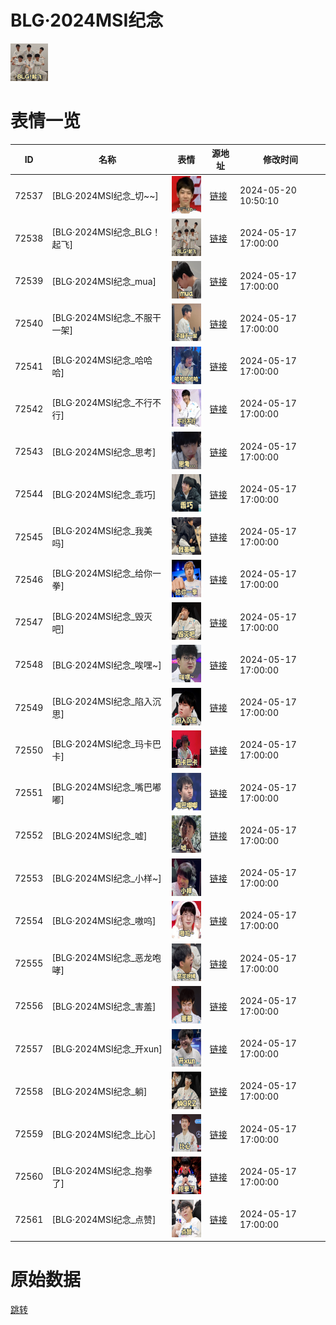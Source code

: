 # BLG·2024MSI纪念

<img src="./cover.png" height="60" alt="cover" />

# 表情一览

|ID|名称|表情|源地址|修改时间|
|----|----|----|----|----|
|72537|[BLG·2024MSI纪念_切~~]|<img src="./pic/072537_%5BBLG·2024MSI纪念_切~~%5D.png" height="60" alt="切~~"/>|[链接](https://i0.hdslb.com/bfs/garb/1f98c05f022843ae93799262010e0fabf6a98d67.png)|2024-05-20 10:50:10|
|72538|[BLG·2024MSI纪念_BLG！起飞]|<img src="./pic/072538_%5BBLG·2024MSI纪念_BLG！起飞%5D.png" height="60" alt="BLG！起飞"/>|[链接](https://i0.hdslb.com/bfs/garb/dde3f9d9ea3c96edcb1d59804d3055613dcfbcf3.png)|2024-05-17 17:00:00|
|72539|[BLG·2024MSI纪念_mua]|<img src="./pic/072539_%5BBLG·2024MSI纪念_mua%5D.png" height="60" alt="mua"/>|[链接](https://i0.hdslb.com/bfs/garb/60dc86a48171062ea3534cfc67adec5312c2401d.png)|2024-05-17 17:00:00|
|72540|[BLG·2024MSI纪念_不服干一架]|<img src="./pic/072540_%5BBLG·2024MSI纪念_不服干一架%5D.png" height="60" alt="不服干一架"/>|[链接](https://i0.hdslb.com/bfs/garb/0b69d6a6fbde015d0cd8b86d6a6fe698b8c58b0b.png)|2024-05-17 17:00:00|
|72541|[BLG·2024MSI纪念_哈哈哈]|<img src="./pic/072541_%5BBLG·2024MSI纪念_哈哈哈%5D.png" height="60" alt="哈哈哈"/>|[链接](https://i0.hdslb.com/bfs/garb/321d56028c5fd8728b2f3412f1d118ca3081f023.png)|2024-05-17 17:00:00|
|72542|[BLG·2024MSI纪念_不行不行]|<img src="./pic/072542_%5BBLG·2024MSI纪念_不行不行%5D.png" height="60" alt="不行不行"/>|[链接](https://i0.hdslb.com/bfs/garb/a7ef37dd76210456d90be08d2d979aac19e02281.png)|2024-05-17 17:00:00|
|72543|[BLG·2024MSI纪念_思考]|<img src="./pic/072543_%5BBLG·2024MSI纪念_思考%5D.png" height="60" alt="思考"/>|[链接](https://i0.hdslb.com/bfs/garb/88510db7084b21f0210cb0ad7d8fa6a8cbd91e92.png)|2024-05-17 17:00:00|
|72544|[BLG·2024MSI纪念_乖巧]|<img src="./pic/072544_%5BBLG·2024MSI纪念_乖巧%5D.png" height="60" alt="乖巧"/>|[链接](https://i0.hdslb.com/bfs/garb/1415e752b9c1b6c4033e353125851c822278bf7f.png)|2024-05-17 17:00:00|
|72545|[BLG·2024MSI纪念_我美吗]|<img src="./pic/072545_%5BBLG·2024MSI纪念_我美吗%5D.png" height="60" alt="我美吗"/>|[链接](https://i0.hdslb.com/bfs/garb/720a775f2481a49467a9be83cbca364544bd2d4e.png)|2024-05-17 17:00:00|
|72546|[BLG·2024MSI纪念_给你一拳]|<img src="./pic/072546_%5BBLG·2024MSI纪念_给你一拳%5D.png" height="60" alt="给你一拳"/>|[链接](https://i0.hdslb.com/bfs/garb/bb54883012cd42408dd14fc9ebc4c1108c662f7c.png)|2024-05-17 17:00:00|
|72547|[BLG·2024MSI纪念_毁灭吧]|<img src="./pic/072547_%5BBLG·2024MSI纪念_毁灭吧%5D.png" height="60" alt="毁灭吧"/>|[链接](https://i0.hdslb.com/bfs/garb/7f4c226acb44e683554fc7d48193bcaed52acd3e.png)|2024-05-17 17:00:00|
|72548|[BLG·2024MSI纪念_唉嘿~]|<img src="./pic/072548_%5BBLG·2024MSI纪念_唉嘿~%5D.png" height="60" alt="唉嘿~"/>|[链接](https://i0.hdslb.com/bfs/garb/cbd7b6155b226d135ffa611bd12a239d73d8e1d9.png)|2024-05-17 17:00:00|
|72549|[BLG·2024MSI纪念_陷入沉思]|<img src="./pic/072549_%5BBLG·2024MSI纪念_陷入沉思%5D.png" height="60" alt="陷入沉思"/>|[链接](https://i0.hdslb.com/bfs/garb/03927b999270c2d9d45264cda5e75c5b6ad0446a.png)|2024-05-17 17:00:00|
|72550|[BLG·2024MSI纪念_玛卡巴卡]|<img src="./pic/072550_%5BBLG·2024MSI纪念_玛卡巴卡%5D.png" height="60" alt="玛卡巴卡"/>|[链接](https://i0.hdslb.com/bfs/garb/1d93375779a44f277cf5c5951028f8aebf0e3763.png)|2024-05-17 17:00:00|
|72551|[BLG·2024MSI纪念_嘴巴嘟嘟]|<img src="./pic/072551_%5BBLG·2024MSI纪念_嘴巴嘟嘟%5D.png" height="60" alt="嘴巴嘟嘟"/>|[链接](https://i0.hdslb.com/bfs/garb/25cd633aa473f7b279280cd3a32dfdd21ca19e07.png)|2024-05-17 17:00:00|
|72552|[BLG·2024MSI纪念_嘘]|<img src="./pic/072552_%5BBLG·2024MSI纪念_嘘%5D.png" height="60" alt="嘘"/>|[链接](https://i0.hdslb.com/bfs/garb/e90162d4a0cbf81a1ed10f2a78fd15bdf7c0dcbb.png)|2024-05-17 17:00:00|
|72553|[BLG·2024MSI纪念_小样~]|<img src="./pic/072553_%5BBLG·2024MSI纪念_小样~%5D.png" height="60" alt="小样~"/>|[链接](https://i0.hdslb.com/bfs/garb/5fb6f20f59ca2d9363533120cb3df7026d0b5929.png)|2024-05-17 17:00:00|
|72554|[BLG·2024MSI纪念_嗷呜]|<img src="./pic/072554_%5BBLG·2024MSI纪念_嗷呜%5D.png" height="60" alt="嗷呜"/>|[链接](https://i0.hdslb.com/bfs/garb/74f7bf553cc21ba17bc28be681578bac9bc48f83.png)|2024-05-17 17:00:00|
|72555|[BLG·2024MSI纪念_恶龙咆哮]|<img src="./pic/072555_%5BBLG·2024MSI纪念_恶龙咆哮%5D.png" height="60" alt="恶龙咆哮"/>|[链接](https://i0.hdslb.com/bfs/garb/6b6e4c469ff2af46fcef16c8e407736f1f7853dd.png)|2024-05-17 17:00:00|
|72556|[BLG·2024MSI纪念_害羞]|<img src="./pic/072556_%5BBLG·2024MSI纪念_害羞%5D.png" height="60" alt="害羞"/>|[链接](https://i0.hdslb.com/bfs/garb/a77115d39964075e5d8f7908af4bdbd70a02c6b8.png)|2024-05-17 17:00:00|
|72557|[BLG·2024MSI纪念_开xun]|<img src="./pic/072557_%5BBLG·2024MSI纪念_开xun%5D.png" height="60" alt="开xun"/>|[链接](https://i0.hdslb.com/bfs/garb/73175e3f61f9b642df5517bffb9035de8d24b783.png)|2024-05-17 17:00:00|
|72558|[BLG·2024MSI纪念_躺]|<img src="./pic/072558_%5BBLG·2024MSI纪念_躺%5D.png" height="60" alt="躺"/>|[链接](https://i0.hdslb.com/bfs/garb/c6b87923a8832d21c73c01a2b50675352f6fb20c.png)|2024-05-17 17:00:00|
|72559|[BLG·2024MSI纪念_比心]|<img src="./pic/072559_%5BBLG·2024MSI纪念_比心%5D.png" height="60" alt="比心"/>|[链接](https://i0.hdslb.com/bfs/garb/a85320c8b284a08cb939483d367340ff8f697c8c.png)|2024-05-17 17:00:00|
|72560|[BLG·2024MSI纪念_抱拳了]|<img src="./pic/072560_%5BBLG·2024MSI纪念_抱拳了%5D.png" height="60" alt="抱拳了"/>|[链接](https://i0.hdslb.com/bfs/garb/609d811768f269a3e3613f9e6189e0886a509a3c.png)|2024-05-17 17:00:00|
|72561|[BLG·2024MSI纪念_点赞]|<img src="./pic/072561_%5BBLG·2024MSI纪念_点赞%5D.png" height="60" alt="点赞"/>|[链接](https://i0.hdslb.com/bfs/garb/dc929db9e7890a4a4ef42b6659722c1ee3636d32.png)|2024-05-17 17:00:00|

# 原始数据

[跳转](./raw.json)

